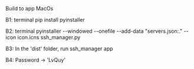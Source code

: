
Build to app MacOs

B1: terminal
pip install pyinstaller

B2: terminal
pyinstaller --windowed --onefile --add-data "servers.json:."  --icon icon.icns ssh_manager.py

B3: 
In the 'dist' folder, run ssh_manager app

B4: Password -> 'LvQuy'